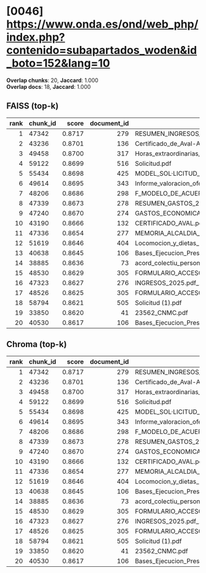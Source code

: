# [0046] https://www.onda.es/ond/web_php/index.php?contenido=subapartados_woden&id_boto=152&lang=10

**Overlap chunks**: 20, **Jaccard**: 1.000  
**Overlap docs**: 18, **Jaccard**: 1.000

## FAISS (top-k)
rank | chunk_id | score | document_id | title
---:|---|---:|---:|---
1 | 47342 | 0.8717 | 279 | RESUMEN_INGRESOS_2025.pdf_1742285328909.pdf
2 | 43236 | 0.8701 | 136 | Certificado_de_Aval-Ayuntamiento_de_Onda_Servicios_AGE_logo.pdf
3 | 49458 | 0.8700 | 317 | Horas_extraordinarias_junio.pdf
4 | 59122 | 0.8699 | 516 | Solicitud.pdf
5 | 55434 | 0.8698 | 425 | MODEL_SOL·LICITUD_ESCOLETA_ESTIU_2025 (1).pdf
6 | 49614 | 0.8695 | 343 | Informe_valoracion_ofertas_S2._Suministro_y_servicio_de_impresion.pdf
7 | 48206 | 0.8686 | 298 | F_MODELO_DE_ACUERDO_SOL_AYC_RED_INTERIOR_PARA_AUTOCONSUMO_PROYECTO_PABELLON.pdf
8 | 47339 | 0.8673 | 278 | RESUMEN_GASTOS_2025.pdf_1742285328925.pdf
9 | 47240 | 0.8670 | 274 | GASTOS_ECONOMICA_2025.pdf_1742285328993.pdf
10 | 43190 | 0.8666 | 132 | CERTIFICADO_AVAL.pdf
11 | 47336 | 0.8654 | 277 | MEMORIA_ALCALDIA_PRESUPUESTO_2025.pdf_1742285328938.pdf
12 | 51619 | 0.8646 | 404 | Locomocion_y_dietas_Las_Rozas_civinet.pdf
13 | 40638 | 0.8645 | 106 | Bases_Ejecucion_Presupuesto_2025.pdf
14 | 38885 | 0.8636 | 73 | acord_colectiu_personal_funcionari_2025.pdf
15 | 48530 | 0.8629 | 305 | FORMULARIO_ACCESO_PID.pdf
16 | 47323 | 0.8627 | 276 | INGRESOS_2025.pdf_1742285328954.pdf
17 | 48526 | 0.8625 | 305 | FORMULARIO_ACCESO_PID.pdf
18 | 58794 | 0.8621 | 505 | Solicitud (1).pdf
19 | 33850 | 0.8620 | 41 | 23562_CNMC.pdf
20 | 40530 | 0.8617 | 106 | Bases_Ejecucion_Presupuesto_2025.pdf

## Chroma (top-k)
rank | chunk_id | score | document_id | title
---:|---|---:|---:|---
1 | 47342 | 0.8717 | 279 | RESUMEN_INGRESOS_2025.pdf_1742285328909.pdf
2 | 43236 | 0.8701 | 136 | Certificado_de_Aval-Ayuntamiento_de_Onda_Servicios_AGE_logo.pdf
3 | 49458 | 0.8700 | 317 | Horas_extraordinarias_junio.pdf
4 | 59122 | 0.8699 | 516 | Solicitud.pdf
5 | 55434 | 0.8698 | 425 | MODEL_SOL·LICITUD_ESCOLETA_ESTIU_2025 (1).pdf
6 | 49614 | 0.8695 | 343 | Informe_valoracion_ofertas_S2._Suministro_y_servicio_de_impresion.pdf
7 | 48206 | 0.8686 | 298 | F_MODELO_DE_ACUERDO_SOL_AYC_RED_INTERIOR_PARA_AUTOCONSUMO_PROYECTO_PABELLON.pdf
8 | 47339 | 0.8673 | 278 | RESUMEN_GASTOS_2025.pdf_1742285328925.pdf
9 | 47240 | 0.8670 | 274 | GASTOS_ECONOMICA_2025.pdf_1742285328993.pdf
10 | 43190 | 0.8666 | 132 | CERTIFICADO_AVAL.pdf
11 | 47336 | 0.8654 | 277 | MEMORIA_ALCALDIA_PRESUPUESTO_2025.pdf_1742285328938.pdf
12 | 51619 | 0.8646 | 404 | Locomocion_y_dietas_Las_Rozas_civinet.pdf
13 | 40638 | 0.8645 | 106 | Bases_Ejecucion_Presupuesto_2025.pdf
14 | 38885 | 0.8636 | 73 | acord_colectiu_personal_funcionari_2025.pdf
15 | 48530 | 0.8629 | 305 | FORMULARIO_ACCESO_PID.pdf
16 | 47323 | 0.8627 | 276 | INGRESOS_2025.pdf_1742285328954.pdf
17 | 48526 | 0.8625 | 305 | FORMULARIO_ACCESO_PID.pdf
18 | 58794 | 0.8621 | 505 | Solicitud (1).pdf
19 | 33850 | 0.8620 | 41 | 23562_CNMC.pdf
20 | 40530 | 0.8617 | 106 | Bases_Ejecucion_Presupuesto_2025.pdf
